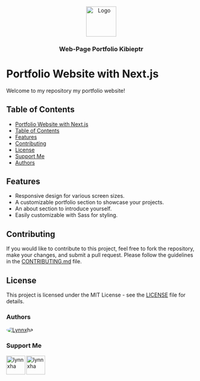 <br/>
<p align="center">
  <a href="https://github.com/Lynnxha">
    <img src="https://raw.githubusercontent.com/ShaanCoding/ReadME-Generator/main/images/logo.png" alt="Logo" width="80" height="80">
  </a>

  <h3 align="center">Web-Page Portfolio Kibieptr</h3>
</p>

# Portfolio Website with Next.js

Welcome to my repository my portfolio website! 

## Table of Contents

   - [Portfolio Website with Next.js](#portfolio-website-with-nextjs)
   - [Table of Contents](#table-of-contents)
   - [Features](#features)
   - [Contributing](#contributing)
   - [License](#license)
   - [Support Me](#support-me)
   - [Authors](#authors)

## Features

- Responsive design for various screen sizes.
- A customizable portfolio section to showcase your projects.
- An about section to introduce yourself.
- Easily customizable with Sass for styling.

## Contributing

If you would like to contribute to this project, feel free to fork the repository, make your changes, and submit a pull request. Please follow the guidelines in the [CONTRIBUTING.md](CONTRIBUTING.md) file.

## License

This project is licensed under the MIT License - see the [LICENSE](LICENSE) file for details.

### Authors

<a href="https://github.com/Lynnxha">
  <img src="https://github.com/Lynnxha.png?size=75" alt="Lynnxha" style="border-radius: 50%;">
</a>

### Support Me

<p><a href="https://www.buymeacoffee.com/lynnxha"> <img align="left" src="https://telegra.ph/file/3b2fb8ed33eb4b94b06f0.png" height="50" width="50" alt="lynnxha" /></a></p>

<p><a href="https://trakteer.id/keiashleych"> <img align="left" src="https://cdn.trakteer.id/images/mix/trakteer-icon-thumbnail.png" height="50" width="50" alt="lynnxha" /></a></p>